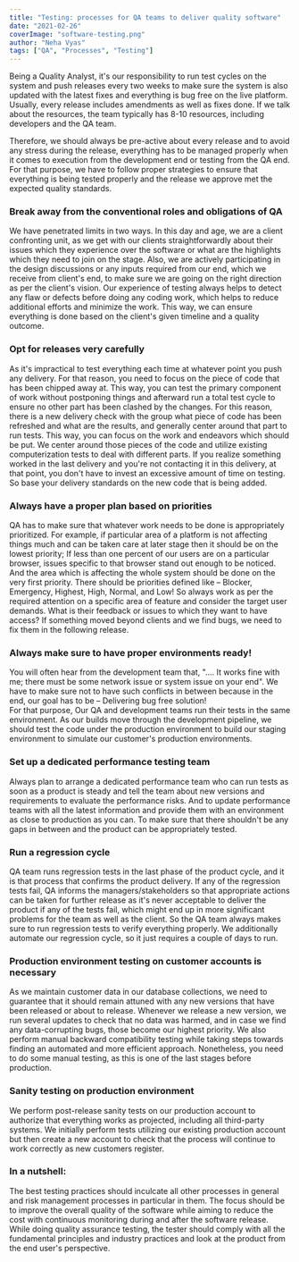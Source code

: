 ```yaml
---
title: "Testing: processes for QA teams to deliver quality software"
date: "2021-02-26"
coverImage: "software-testing.png"
author: "Neha Vyas"
tags: ["QA", "Processes", "Testing"]
---
```



Being a Quality Analyst, it's our responsibility to run test cycles on the system and push releases every two weeks to make sure the system is also updated with the latest fixes and everything is bug free on the live platform. Usually, every release includes amendments as well as fixes done. If we talk about the resources, the team typically has 8-10 resources, including developers and the QA team.

Therefore, we should always be pre-active about every release and to avoid any stress during the release, everything has to be managed properly when it comes to execution from the development end or testing from the QA end. For that purpose, we have to follow proper strategies to ensure that everything is being tested properly and the release we approve met the expected quality standards.
  

### Break away from the conventional roles and obligations of QA 

We have penetrated limits in two ways. In this day and age, we are a client confronting unit, as we get with our clients straightforwardly about their issues which they experience over the software or what are the highlights which they need to join on the stage. Also, we are actively participating in the design discussions or any inputs required from our end, which we receive from client's end, to make sure we are going on the right direction as per the client's vision.  Our experience of testing always helps to detect any flaw or defects before doing any coding work, which helps to reduce additional efforts and minimize the work. This way, we can ensure everything is done based on the client's given timeline and a quality outcome.

### Opt for releases very carefully

As it's impractical to test everything each time at whatever point you push any delivery. For that reason, you need to focus on the piece of code that has been chipped away at. This way, you can test the primary component of work without postponing things and afterward run a total test cycle to ensure no other part has been clashed by the changes. For this reason, there is a new delivery check with the group what piece of code has been refreshed and what are the results, and generally center around that part to run tests. This way, you can focus on the work and endeavors which should be put. We center around those pieces of the code and utilize existing computerization tests to deal with different parts. If you realize something worked in the last delivery and you're not contacting it in this delivery, at that point, you don't have to invest an excessive amount of time on testing. So base your delivery standards on the new code that is being added.


### Always have a proper plan based on priorities  

QA has to make sure that whatever work needs to be done is appropriately prioritized. For example, if particular area of a platform is not affecting things much and can be taken care at later stage then it should be on the lowest priority; If less than one percent of our users are on a particular browser, issues specific to that browser stand out enough to be noticed.  And the area which is affecting the whole system should be done on the very first priority. There should be priorities defined like – Blocker, Emergency, Highest, High, Normal, and Low!  So always work as per the required attention on a specific area of feature and consider the target user demands. What is their feedback or issues to which they want to have access? If something moved beyond clients and we find bugs, we need to fix them in the following release.

  

### Always make sure to have proper environments ready!

You will often hear from the development team that, "…. It works fine with me; there must be some network issue or system issue on your end". We have to make sure not to have such conflicts in between because in the end, our goal has to be – Delivering bug free solution!  
For that purpose, Our QA and development teams run their tests in the same environment. As our builds move through the development pipeline, we should test the code under the production environment to build our staging environment to simulate our customer's production environments.

  
### Set up a dedicated performance testing team

Always plan to arrange a dedicated performance team who can run tests as soon as a product is steady and tell the team about new versions and requirements to evaluate the performance risks. 
And to update performance teams with all the latest information and provide them with an environment as close to production as you can. To make sure that there shouldn't be any gaps in between and the product can be appropriately tested. 


### Run a regression cycle

QA team runs regression tests in the last phase of the product cycle, and it is that process that confirms the product delivery. If any of the regression tests fail, QA informs the managers/stakeholders so that appropriate actions can be taken for further release as it's never acceptable to deliver the product if any of the tests fail, which might end up in more significant problems for the team as well as the client. So the QA team always makes sure to run regression tests to verify everything properly. 
We additionally automate our regression cycle, so it just requires a couple of days to run.


### Production environment testing on customer accounts is necessary 

As we maintain customer data in our database collections, we need to guarantee that it should remain attuned with any new versions that have been released or about to release. Whenever we release a new version, we run several updates to check that no data was harmed, and in case we find any data-corrupting bugs, those become our highest priority. We also perform manual backward compatibility testing while taking steps towards finding an automated and more efficient approach. Nonetheless, you need to do some manual testing, as this is one of the last stages before production.

### Sanity testing on production environment 

We perform post-release sanity tests on our production account to authorize that everything works as projected, including all third-party systems. We initially perform tests utilizing our existing production account but then create a new account to check that the process will continue to work correctly as new customers register.

### In a nutshell:

The best testing practices should inculcate all other processes in general and risk management processes in particular in them. The focus should be to improve the overall quality of the software while aiming to reduce the cost with continuous monitoring during and after the software release. While doing quality assurance testing, the tester should comply with all the fundamental principles and industry practices and look at the product from the end user's perspective.
